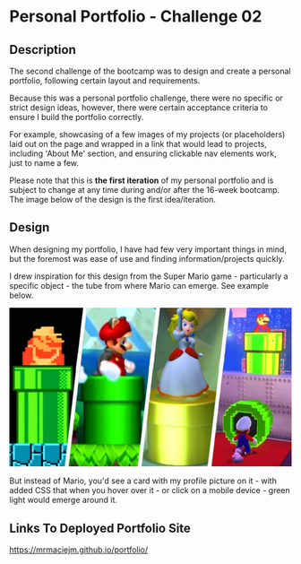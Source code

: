 # Personal Portfolio - Challenge 02

## Description

The second challenge of the bootcamp was to design and create a personal portfolio, following certain layout and requirements.

Because this was a personal portfolio challenge, there were no specific or strict design ideas, however, there were certain acceptance criteria to ensure I build the portfolio correctly.

For example, showcasing of a few images of my projects (or placeholders) laid out on the page and wrapped in a link that would lead to projects, including 'About Me' section, and ensuring clickable nav elements work, just to name a few.

Please note that this is **the first iteration** of my personal portfolio and is subject to change at any time during and/or after the 16-week bootcamp. The image below of the design is the first idea/iteration.

## Design

When designing my portfolio, I have had few very important things in mind, but the foremost was ease of use and finding information/projects quickly.

I drew inspiration for this design from the Super Mario game - particularly a specific object - the tube from where Mario can emerge. See example below.

![image of various Super Mario characters emerging from a green tube](/images/super-mario-chars-tubes.jpg)

But instead of Mario, you'd see a card with my profile picture on it - with added CSS that when you hover over it - or click on a mobile device - green light would emerge around it.

## Links To Deployed Portfolio Site

https://mrmaciejm.github.io/portfolio/
